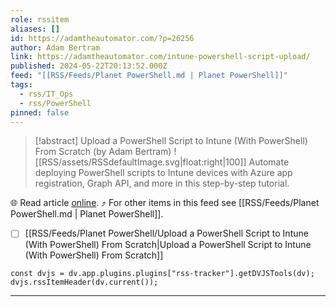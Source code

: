 ```yaml
---
role: rssitem
aliases: []
id: https://adamtheautomator.com/?p=26256
author: Adam Bertram
link: https://adamtheautomator.com/intune-powershell-script-upload/
published: 2024-05-22T20:13:52.000Z
feed: "[[RSS/Feeds/Planet PowerShell.md | Planet PowerShell]]"
tags:
  - rss/IT_Ops
  - rss/PowerShell
pinned: false
---
```


> [!abstract] Upload a PowerShell Script to Intune (With PowerShell) From Scratch (by Adam Bertram)
> ![[RSS/assets/RSSdefaultImage.svg|float:right|100]] Automate deploying PowerShell scripts to Intune devices with Azure app registration, Graph API, and more in this step-by-step tutorial.

🌐 Read article [online](https://adamtheautomator.com/intune-powershell-script-upload/). ⤴ For other items in this feed see [[RSS/Feeds/Planet PowerShell.md | Planet PowerShell]].

- [ ] [[RSS/Feeds/Planet PowerShell/Upload a PowerShell Script to Intune (With PowerShell) From Scratch|Upload a PowerShell Script to Intune (With PowerShell) From Scratch]]

~~~dataviewjs
const dvjs = dv.app.plugins.plugins["rss-tracker"].getDVJSTools(dv);
dvjs.rssItemHeader(dv.current());
~~~

- - -


